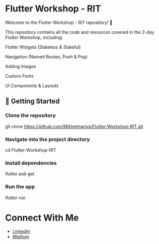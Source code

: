 # Flutter Workshop - RIT

Welcome to the Flutter Workshop - RIT repository! 🚀

This repository contains all the code and resources covered in the 2-day Flutter Workshop, including:

Flutter Widgets (Stateless & Stateful)

Navigation (Named Routes, Push & Pop)

Adding Images 

Custom Fonts

UI Components & Layouts

## 🔧 Getting Started

### Clone the repository
git clone https://github.com/Mikhelmariya/Flutter-Workshop-RIT.git

### Navigate into the project directory
cd Flutter-Workshop-RIT

### Install dependencies
flutter pub get

### Run the app
flutter run

# Connect With Me

- [LinkedIn](https://www.linkedin.com/in/mikhel-v-kuttickal-24b760218/)
- [Medium](https://medium.com/@mikhela65)



